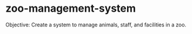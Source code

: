 # zoo-management-system
Objective: Create a system to manage animals, staff, and facilities in a zoo.
